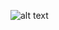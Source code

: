 ![alt text](/Users/user/Documents/PDA_p1_screenshots/TestingTask1_and_Task2_screenshots/Users/user/Documents/PDA_p1_screenshots/TestingTask1_and_Task2_screenshots/checkForAce_error.png)